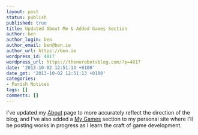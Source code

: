 ```yaml
---
layout: post
status: publish
published: true
title: Updated About Me & Added Games Section
author: ben
author_login: ben
author_email: ben@ben.ie
author_url: https://ben.ie
wordpress_id: 4817
wordpress_url: https://thenorobotsblog.com/?p=4817
date: '2013-10-02 12:51:13 +0100'
date_gmt: '2013-10-02 12:51:13 +0100'
categories:
- Parish Notices
tags: []
comments: []
---
```

<p>I've updated my <a title="About" href="https://thenorobotsblog.com/about/">About</a> page to more accurately reflect the direction of the blog, and I've also added a <a title="My Games" href="https://ben.ie/my-games/" target="_blank">My Games</a> section to my personal site where I'll be posting works in progress as I learn the craft of game development.</p>

